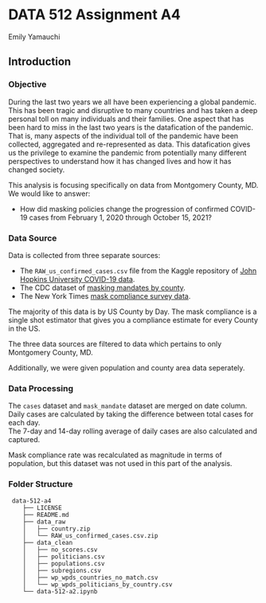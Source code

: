 # DATA 512 Assignment A4
Emily Yamauchi


## Introduction

### Objective

During the last two years we all have been experiencing a global pandemic. This has been tragic and disruptive to many countries and has taken a deep personal toll on many individuals and their families. 
One aspect that has been hard to miss in the last two years is the datafication of the pandemic. That is, many aspects of the individual toll of the pandemic have been collected, aggregated and re-represented as data. 
This datafication gives us the privilege to examine the pandemic from potentially many different perspectives to understand how it has changed lives and how it has changed society.   

This analysis is focusing specifically on data from Montgomery County, MD.  
We would like to answer:  
- How did masking policies change the progression of confirmed COVID-19 cases from February 1, 2020 through October 15, 2021?

### Data Source

Data is collected from three separate sources:   
- The `RAW_us_confirmed_cases.csv` file from the Kaggle repository of [John Hopkins University COVID-19 data](https://www.kaggle.com/antgoldbloom/covid19-data-from-john-hopkins-university?select=RAW_us_confirmed_cases.csv).
- The CDC dataset of [masking mandates by county](https://data.cdc.gov/Policy-Surveillance/U-S-State-and-Territorial-Public-Mask-Mandates-Fro/62d6-pm5i).
- The New York Times [mask compliance survey data](https://github.com/nytimes/covid-19-data/tree/master/mask-use).  

The majority of this data is by US County by Day. 
The mask compliance is a single shot estimator that gives you a compliance estimate for every County in the US.  

The three data sources are filtered to data which pertains to only Montgomery County, MD.

Additionally, we were given population and county area data seperately.  

### Data Processing

The `cases` dataset and `mask_mandate` dataset are merged on date column.  
Daily cases are calculated by taking the difference between total cases for each day.  
The 7-day and 14-day rolling average of daily cases are also calculated and captured.  

Mask compliance rate was recalculated as magnitude in terms of population, but this dataset was not used in this part of the analysis.  


### Folder Structure

```
 data-512-a4
    ├── LICENSE
    ├── README.md
    ├── data_raw
    │   ├── country.zip
    │   └── RAW_us_confirmed_cases.csv.zip
    ├── data_clean
    │   ├── no_scores.csv
    │   ├── politicians.csv
    │   ├── populations.csv
    │   ├── subregions.csv
    │   ├── wp_wpds_countries_no_match.csv
    │   └── wp_wpds_politicians_by_country.csv
    └── data-512-a2.ipynb
```